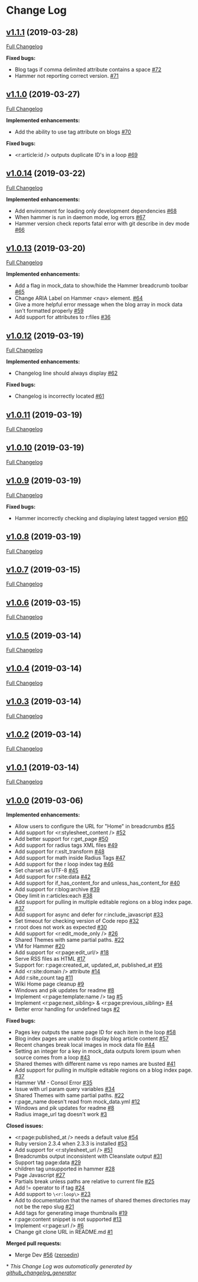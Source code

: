 # Change Log

## [v1.1.1](https://github.com/wvuweb/hammer/tree/v1.1.1) (2019-03-28)
[Full Changelog](https://github.com/wvuweb/hammer/compare/v1.1.0...v1.1.1)

**Fixed bugs:**

- Blog tags if comma delimited attribute contains a space [\#72](https://github.com/wvuweb/hammer/issues/72)
- Hammer not reporting correct version. [\#71](https://github.com/wvuweb/hammer/issues/71)

## [v1.1.0](https://github.com/wvuweb/hammer/tree/v1.1.0) (2019-03-27)
[Full Changelog](https://github.com/wvuweb/hammer/compare/v1.0.14...v1.1.0)

**Implemented enhancements:**

- Add the ability to use tag attribute on blogs [\#70](https://github.com/wvuweb/hammer/issues/70)

**Fixed bugs:**

- \<r:article:id /\> outputs duplicate ID's in a loop [\#69](https://github.com/wvuweb/hammer/issues/69)

## [v1.0.14](https://github.com/wvuweb/hammer/tree/v1.0.14) (2019-03-22)
[Full Changelog](https://github.com/wvuweb/hammer/compare/v1.0.13...v1.0.14)

**Implemented enhancements:**

- Add environment for loading only development dependencies [\#68](https://github.com/wvuweb/hammer/issues/68)
- When hammer is run in daemon mode, log errors [\#67](https://github.com/wvuweb/hammer/issues/67)
- Hammer version check reports fatal error with git describe in dev mode [\#66](https://github.com/wvuweb/hammer/issues/66)

## [v1.0.13](https://github.com/wvuweb/hammer/tree/v1.0.13) (2019-03-20)
[Full Changelog](https://github.com/wvuweb/hammer/compare/v1.0.12...v1.0.13)

**Implemented enhancements:**

- Add a flag in mock\_data to show/hide the Hammer breadcrumb toolbar [\#65](https://github.com/wvuweb/hammer/issues/65)
- Change ARIA Label on Hammer \<nav\> element. [\#64](https://github.com/wvuweb/hammer/issues/64)
- Give a more helpful error message when the blog array in mock data isn't formatted properly [\#59](https://github.com/wvuweb/hammer/issues/59)
- Add support for attributes to r:files [\#36](https://github.com/wvuweb/hammer/issues/36)

## [v1.0.12](https://github.com/wvuweb/hammer/tree/v1.0.12) (2019-03-19)
[Full Changelog](https://github.com/wvuweb/hammer/compare/v1.0.11...v1.0.12)

**Implemented enhancements:**

- Changelog line should always display [\#62](https://github.com/wvuweb/hammer/issues/62)

**Fixed bugs:**

- Changelog is incorrectly located [\#61](https://github.com/wvuweb/hammer/issues/61)

## [v1.0.11](https://github.com/wvuweb/hammer/tree/v1.0.11) (2019-03-19)
[Full Changelog](https://github.com/wvuweb/hammer/compare/v1.0.10...v1.0.11)

## [v1.0.10](https://github.com/wvuweb/hammer/tree/v1.0.10) (2019-03-19)
[Full Changelog](https://github.com/wvuweb/hammer/compare/v1.0.9...v1.0.10)

## [v1.0.9](https://github.com/wvuweb/hammer/tree/v1.0.9) (2019-03-19)
[Full Changelog](https://github.com/wvuweb/hammer/compare/v1.0.8...v1.0.9)

**Fixed bugs:**

- Hammer incorrectly checking and displaying latest tagged version [\#60](https://github.com/wvuweb/hammer/issues/60)

## [v1.0.8](https://github.com/wvuweb/hammer/tree/v1.0.8) (2019-03-19)
[Full Changelog](https://github.com/wvuweb/hammer/compare/v1.0.7...v1.0.8)

## [v1.0.7](https://github.com/wvuweb/hammer/tree/v1.0.7) (2019-03-15)
[Full Changelog](https://github.com/wvuweb/hammer/compare/v1.0.6...v1.0.7)

## [v1.0.6](https://github.com/wvuweb/hammer/tree/v1.0.6) (2019-03-15)
[Full Changelog](https://github.com/wvuweb/hammer/compare/v1.0.5...v1.0.6)

## [v1.0.5](https://github.com/wvuweb/hammer/tree/v1.0.5) (2019-03-14)
[Full Changelog](https://github.com/wvuweb/hammer/compare/v1.0.4...v1.0.5)

## [v1.0.4](https://github.com/wvuweb/hammer/tree/v1.0.4) (2019-03-14)
[Full Changelog](https://github.com/wvuweb/hammer/compare/v1.0.3...v1.0.4)

## [v1.0.3](https://github.com/wvuweb/hammer/tree/v1.0.3) (2019-03-14)
[Full Changelog](https://github.com/wvuweb/hammer/compare/v1.0.2...v1.0.3)

## [v1.0.2](https://github.com/wvuweb/hammer/tree/v1.0.2) (2019-03-14)
[Full Changelog](https://github.com/wvuweb/hammer/compare/v1.0.1...v1.0.2)

## [v1.0.1](https://github.com/wvuweb/hammer/tree/v1.0.1) (2019-03-14)
[Full Changelog](https://github.com/wvuweb/hammer/compare/v1.0.0...v1.0.1)

## [v1.0.0](https://github.com/wvuweb/hammer/tree/v1.0.0) (2019-03-06)
**Implemented enhancements:**

- Allow users to configure the URL for "Home" in breadcrumbs [\#55](https://github.com/wvuweb/hammer/issues/55)
- Add support for   \<r:stylesheet\_content /\> [\#52](https://github.com/wvuweb/hammer/issues/52)
- Add better support for r:get\_page [\#50](https://github.com/wvuweb/hammer/issues/50)
- Add support for radius tags XML files [\#49](https://github.com/wvuweb/hammer/issues/49)
- Add support for r:xslt\_transform [\#48](https://github.com/wvuweb/hammer/issues/48)
- Add support for math inside Radius Tags [\#47](https://github.com/wvuweb/hammer/issues/47)
- Add support for the r loop index tag [\#46](https://github.com/wvuweb/hammer/issues/46)
- Set charset as UTF-8 [\#45](https://github.com/wvuweb/hammer/issues/45)
- Add support for r:site:data [\#42](https://github.com/wvuweb/hammer/issues/42)
- Add support for if\_has\_content\_for and unless\_has\_content\_for [\#40](https://github.com/wvuweb/hammer/issues/40)
- Add support for r:blog:archive [\#39](https://github.com/wvuweb/hammer/issues/39)
- Obey limit in r:articles:each [\#38](https://github.com/wvuweb/hammer/issues/38)
- Add support for pulling in multiple editable regions on a blog index page. [\#37](https://github.com/wvuweb/hammer/issues/37)
- Add support for async and defer for r:include\_javascript [\#33](https://github.com/wvuweb/hammer/issues/33)
- Set timeout for checking version of Code repo [\#32](https://github.com/wvuweb/hammer/issues/32)
- r:root does not work as expected [\#30](https://github.com/wvuweb/hammer/issues/30)
- Add support for \<r:edit\_mode\_only /\> [\#26](https://github.com/wvuweb/hammer/issues/26)
- Shared Themes with same partial paths. [\#22](https://github.com/wvuweb/hammer/issues/22)
- VM for Hammer [\#20](https://github.com/wvuweb/hammer/issues/20)
- Add support for \<r:page:edit\_url/\> [\#18](https://github.com/wvuweb/hammer/issues/18)
- Serve RSS files as HTML [\#17](https://github.com/wvuweb/hammer/issues/17)
- Support for: r:page:created\_at, updated\_at, published\_at [\#16](https://github.com/wvuweb/hammer/issues/16)
- Add \<r:site:domain /\> attribute [\#14](https://github.com/wvuweb/hammer/issues/14)
- Add r:site\_count tag [\#11](https://github.com/wvuweb/hammer/issues/11)
- Wiki Home page cleanup [\#9](https://github.com/wvuweb/hammer/issues/9)
- Windows and pik updates for readme  [\#8](https://github.com/wvuweb/hammer/issues/8)
- Implement \<r:page:template:name /\> tag [\#5](https://github.com/wvuweb/hammer/issues/5)
- Implement \<r:page:next\_sibling\> & \<r:page:previous\_sibling\> [\#4](https://github.com/wvuweb/hammer/issues/4)
- Better error handling for undefined tags [\#2](https://github.com/wvuweb/hammer/issues/2)

**Fixed bugs:**

- Pages key outputs the same page ID for each item in the loop [\#58](https://github.com/wvuweb/hammer/issues/58)
- Blog index pages are unable to display blog article content [\#57](https://github.com/wvuweb/hammer/issues/57)
- Recent changes break local images in mock data file [\#44](https://github.com/wvuweb/hammer/issues/44)
- Setting an integer for a key in mock\_data outputs lorem ipsum when source comes from a loop [\#43](https://github.com/wvuweb/hammer/issues/43)
- Shared themes with different name vs repo names are busted [\#41](https://github.com/wvuweb/hammer/issues/41)
- Add support for pulling in multiple editable regions on a blog index page. [\#37](https://github.com/wvuweb/hammer/issues/37)
- Hammer VM - Consol Error [\#35](https://github.com/wvuweb/hammer/issues/35)
- Issue with url param query variables [\#34](https://github.com/wvuweb/hammer/issues/34)
- Shared Themes with same partial paths. [\#22](https://github.com/wvuweb/hammer/issues/22)
- r:page\_name doesn't read from mock\_data.yml [\#12](https://github.com/wvuweb/hammer/issues/12)
- Windows and pik updates for readme  [\#8](https://github.com/wvuweb/hammer/issues/8)
- Radius image\_url tag doesn't work [\#3](https://github.com/wvuweb/hammer/issues/3)

**Closed issues:**

- \<r:page:published\_at /\> needs a default value [\#54](https://github.com/wvuweb/hammer/issues/54)
- Ruby version 2.3.4 when 2.3.3 is installed [\#53](https://github.com/wvuweb/hammer/issues/53)
- Add support for \<r:stylesheet\_url /\> [\#51](https://github.com/wvuweb/hammer/issues/51)
- Breadcrumbs output inconsistent with Cleanslate output [\#31](https://github.com/wvuweb/hammer/issues/31)
- Support tag page:data [\#29](https://github.com/wvuweb/hammer/issues/29)
- children tag unsupported in hammer [\#28](https://github.com/wvuweb/hammer/issues/28)
- Page Javascript [\#27](https://github.com/wvuweb/hammer/issues/27)
- Partials break unless paths are relative to current file [\#25](https://github.com/wvuweb/hammer/issues/25)
- Add != operator to if tag [\#24](https://github.com/wvuweb/hammer/issues/24)
- Add support to `\<r:loop\>`  [\#23](https://github.com/wvuweb/hammer/issues/23)
- Add to documentation that the names of shared themes directories may not be the repo slug [\#21](https://github.com/wvuweb/hammer/issues/21)
- Add tags for generating image thumbnails [\#19](https://github.com/wvuweb/hammer/issues/19)
- r:page:content snippet is not supported [\#13](https://github.com/wvuweb/hammer/issues/13)
- Implement \<r:page:url /\>   [\#6](https://github.com/wvuweb/hammer/issues/6)
- Change git clone URL in README.md [\#1](https://github.com/wvuweb/hammer/issues/1)

**Merged pull requests:**

- Merge Dev [\#56](https://github.com/wvuweb/hammer/pull/56) ([zeroedin](https://github.com/zeroedin))



\* *This Change Log was automatically generated by [github_changelog_generator](https://github.com/skywinder/Github-Changelog-Generator)*